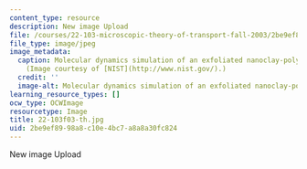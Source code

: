 ```yaml
---
content_type: resource
description: New image Upload
file: /courses/22-103-microscopic-theory-of-transport-fall-2003/2be9ef8998a8c10e4bc7a8a8a30fc824_22-103f03-th.jpg
file_type: image/jpeg
image_metadata:
  caption: Molecular dynamics simulation of an exfoliated nanoclay-polymer composite.
    (Image courtesy of [NIST](http://www.nist.gov/).)
  credit: ''
  image-alt: Molecular dynamics simulation of an exfoliated nanoclay-polymer composite.
learning_resource_types: []
ocw_type: OCWImage
resourcetype: Image
title: 22-103f03-th.jpg
uid: 2be9ef89-98a8-c10e-4bc7-a8a8a30fc824
---
```

New image Upload

